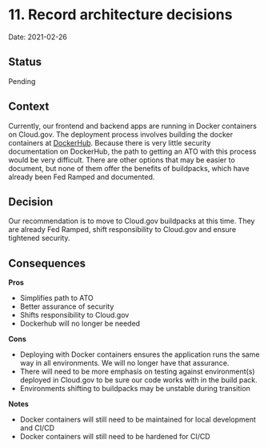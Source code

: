 # 11. Record architecture decisions

Date: 2021-02-26

## Status

Pending

## Context

Currently, our frontend and backend apps are running in Docker containers on Cloud.gov. The deployment process involves building the docker containers at [DockerHub](https://dockerhub.com). Because there is very little security documentation on DockerHub, the path to getting an ATO with this process would be very difficult. There are other options that may be easier to document, but none of them offer the benefits of buildpacks, which have already been Fed Ramped and documented.

## Decision

Our recommendation is to move to Cloud.gov buildpacks at this time. They are already Fed Ramped, shift responsibility to Cloud.gov and ensure tightened security.

## Consequences

**Pros**

- Simplifies path to ATO
- Better assurance of security
- Shifts responsibility to Cloud.gov
- Dockerhub will no longer be needed

**Cons**
- Deploying with Docker containers ensures the application runs the same way in all environments. We will no longer have that assurance.
- There will need to be more emphasis on testing against environment(s) deployed in Cloud.gov to be sure our code works with in the build pack.
- Environments shifting to buildpacks may be unstable during transition

**Notes**
- Docker containers will still need to be maintained for local development and CI/CD
- Docker containers will still need to be hardened for CI/CD
